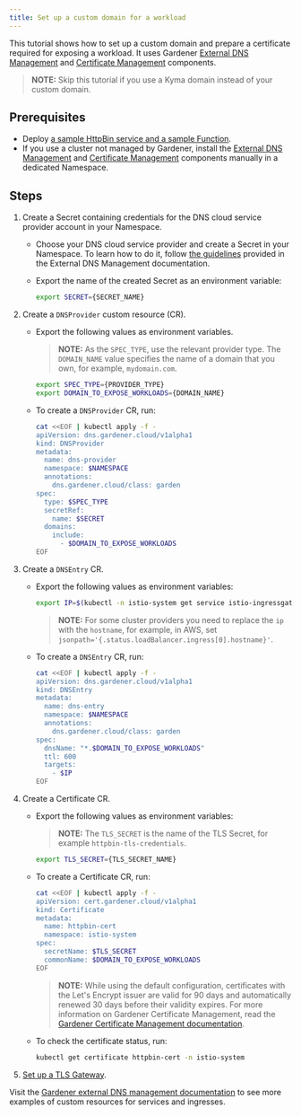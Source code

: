 ```yaml
---
title: Set up a custom domain for a workload
---
```


This tutorial shows how to set up a custom domain and prepare a certificate required for exposing a workload. It uses Gardener [External DNS Management](https://github.com/gardener/external-dns-management) and [Certificate Management](https://github.com/gardener/cert-management) components.

>**NOTE:** Skip this tutorial if you use a Kyma domain instead of your custom domain.

## Prerequisites

* Deploy [a sample HttpBin service and a sample Function](./apix-01-create-workload.md).
* If you use a cluster not managed by Gardener, install the [External DNS Management](https://github.com/gardener/external-dns-management#quick-start) and [Certificate Management](https://github.com/gardener/cert-management) components manually in a dedicated Namespace.

## Steps

1. Create a Secret containing credentials for the DNS cloud service provider account in your Namespace.

     * Choose your DNS cloud service provider and create a Secret in your Namespace. To learn how to do it, follow [the guidelines](https://github.com/gardener/external-dns-management/blob/master/README.md#external-dns-management) provided in the External DNS Management documentation. 
     * Export the name of the created Secret as an environment variable:

       ```bash
       export SECRET={SECRET_NAME}
       ```

2. Create a `DNSProvider` custom resource (CR).

     * Export the following values as environment variables. 
        >**NOTE:** As the `SPEC_TYPE`, use the relevant provider type. The `DOMAIN_NAME` value specifies the name of a domain that you own, for example, `mydomain.com`. 

        ```bash
        export SPEC_TYPE={PROVIDER_TYPE}
        export DOMAIN_TO_EXPOSE_WORKLOADS={DOMAIN_NAME} 
        ````
  
     * To create a `DNSProvider` CR, run: 

       ```bash
       cat <<EOF | kubectl apply -f -
       apiVersion: dns.gardener.cloud/v1alpha1
       kind: DNSProvider
       metadata:
         name: dns-provider
         namespace: $NAMESPACE
         annotations:
           dns.gardener.cloud/class: garden
       spec:
         type: $SPEC_TYPE
         secretRef:
           name: $SECRET
         domains:
           include:
             - $DOMAIN_TO_EXPOSE_WORKLOADS
       EOF
       ```
  
3. Create a `DNSEntry` CR.
   
     * Export the following values as environment variables:

       ```bash
       export IP=$(kubectl -n istio-system get service istio-ingressgateway -o jsonpath='{.status.loadBalancer.ingress[0].ip}') # Assuming only one LoadBalancer with external IP
       ```
        >**NOTE:** For some cluster providers you need to replace the `ip` with the `hostname`, for example, in AWS, set `jsonpath='{.status.loadBalancer.ingress[0].hostname}'`.

     * To create a `DNSEntry` CR, run:

       ```bash
       cat <<EOF | kubectl apply -f -
       apiVersion: dns.gardener.cloud/v1alpha1
       kind: DNSEntry
       metadata:
         name: dns-entry
         namespace: $NAMESPACE
         annotations:
           dns.gardener.cloud/class: garden
       spec:
         dnsName: "*.$DOMAIN_TO_EXPOSE_WORKLOADS"
         ttl: 600
         targets:
           - $IP
       EOF
       ```

4. Create a Certificate CR.

     * Export the following values as environment variables:

        >**NOTE:** The `TLS_SECRET` is the name of the TLS Secret, for example `httpbin-tls-credentials`.

        ```bash
        export TLS_SECRET={TLS_SECRET_NAME}
        ```

     * To create a Certificate CR, run:

        ```bash
        cat <<EOF | kubectl apply -f -
        apiVersion: cert.gardener.cloud/v1alpha1
        kind: Certificate
        metadata:
          name: httpbin-cert
          namespace: istio-system
        spec:  
          secretName: $TLS_SECRET
          commonName: $DOMAIN_TO_EXPOSE_WORKLOADS
        EOF
        ```
        >**NOTE:** While using the default configuration, certificates with the Let's Encrypt issuer are valid for 90 days and automatically renewed 30 days before their validity expires. For more information on Gardener Certificate Management, read the [Gardener Certificate Management documentation](https://github.com/gardener/cert-management#requesting-a-certificate).

     * To check the certificate status, run: 
     
        ```bash
        kubectl get certificate httpbin-cert -n istio-system
        ```
       
5. [Set up a TLS Gateway](./apix-03-set-up-tls-gateway.md).

Visit the [Gardener external DNS management documentation](https://github.com/gardener/external-dns-management/tree/master/examples) to see more examples of custom resources for services and ingresses.